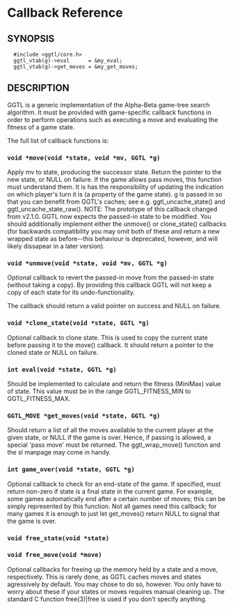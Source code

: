 # Callback Reference #

## SYNOPSIS ##

```
  #include <ggtl/core.h>
  ggtl_vtab(g)->eval      = &my_eval;
  ggtl_vtab(g)->get_moves = &my_get_moves;
```


## DESCRIPTION ##


GGTL is a generic implementation of the Alpha-Beta game-tree search algorithm. It must be provided with game-specific callback functions in order to perform operations such as executing a move and evaluating the fitness of a game state.

The full list of callback functions is:

### `void *move(void *state, void *mv, GGTL *g)` ###
Apply mv to state, producing the successor state. Return the pointer to the new state, or NULL on failure. If the game allows pass moves, this function must understand them. It is has the responsibility of updating the indication on which player's turn it is (a property of the game state).
g is passed in so that you can benefit from GGTL's caches; see e.g. ggtl\_uncache\_state() and ggtl\_uncache\_state\_raw().
NOTE: The prototype of this callback changed from v2.1.0. GGTL now expects the passed-in state to be modified. You should additionally implement either the unmove() or clone\_state() callbacks (for backwards compatibility you may omit both of these and return a new wrapped state as before--this behaviour is deprecated, however, and will likely dissapear in a later version).

### `void *unmove(void *state, void *mv, GGTL *g)` ###
Optional callback to revert the passed-in move from the passed-in state (without taking a copy). By providing this callback GGTL will not keep a copy of each state for its undo-functionality.

The callback should return a valid pointer on success and NULL on failure.

### `void *clone_state(void *state, GGTL *g)` ###
Optional callback to clone state. This is used to copy the current state before passing it to the move() callback. It should return a pointer to the cloned state or NULL on failure.

### `int eval(void *state, GGTL *g)` ###
Should be implemented to calculate and return the fitness (MiniMax) value of state. This value must be in the range GGTL\_FITNESS\_MIN to GGTL\_FITNESS\_MAX.

### `GGTL_MOVE *get_moves(void *state, GGTL *g)` ###
Should return a list of all the moves available to the current player at the given state, or NULL if the game is over. Hence, if passing is allowed, a special 'pass move' must be returned.
The ggtl\_wrap\_move() function and the sl manpage may come in handy.

### `int game_over(void *state, GGTL *g)` ###
Optional callback to check for an end-state of the game.
If specified, must return non-zero if state is a final state in the current game. For example, some games automatically end after a certain number of moves; this can be simply represented by this function.
Not all games need this callback; for many games it is enough to just let get\_moves() return NULL to signal that the game is over.

### `void free_state(void *state)` ###
### `void free_move(void *move)` ###
Optional callbacks for freeing up the memory held by a state and a move, respectively. This is rarely done, as GGTL caches moves and states agressively by default. You may chose to do so, however.
You only have to worry about these if your states or moves requires manual cleaning up. The standard C function free(3)|free is used if you don't specify anything.